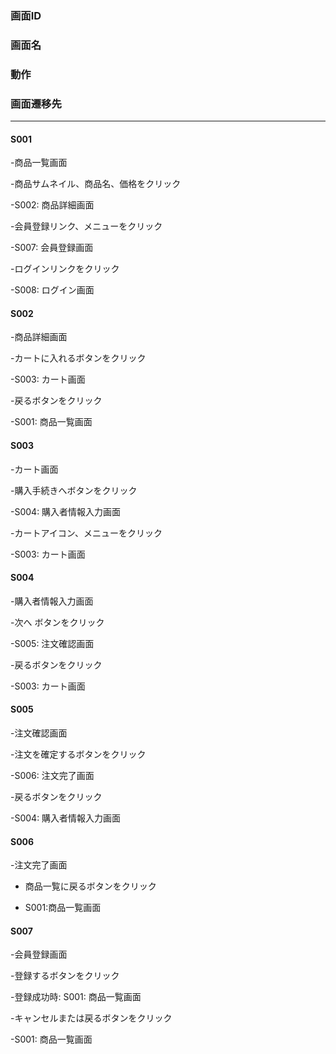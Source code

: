 ### 画面ID

### 画面名

### 動作

### 画面遷移先
____


#### S001

-商品一覧画面

-商品サムネイル、商品名、価格をクリック

-S002: 商品詳細画面

-会員登録リンク、メニューをクリック

-S007: 会員登録画面

-ログインリンクをクリック

-S008: ログイン画面

#### S002

-商品詳細画面

-カートに入れるボタンをクリック

-S003: カート画面

-戻るボタンをクリック

-S001: 商品一覧画面

#### S003

-カート画面

-購入手続きへボタンをクリック

-S004: 購入者情報入力画面

-カートアイコン、メニューをクリック

-S003: カート画面 

#### S004

-購入者情報入力画面

-次へ ボタンをクリック

-S005: 注文確認画面

-戻るボタンをクリック

-S003: カート画面

#### S005

-注文確認画面

-注文を確定するボタンをクリック

-S006: 注文完了画面

-戻るボタンをクリック

-S004: 購入者情報入力画面

#### S006

-注文完了画面

- 商品一覧に戻るボタンをクリック

- S001:商品一覧画面

#### S007

-会員登録画面

-登録するボタンをクリック

-登録成功時: S001: 商品一覧画面 

-キャンセルまたは戻るボタンをクリック

-S001: 商品一覧画面 
